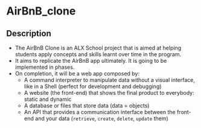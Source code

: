 # AirBnB_clone

## Description

- The AirBnB Clone is an ALX School project that is aimed at helping students apply concepts and skills learnt over time in the program.
- It aims to replicate the AirBnB app ultimately. It is going to be implemented in phases.
- On completion, it will be a web app composed by:
  - A command interpreter to manipulate data without a visual interface, like in a Shell (perfect for development and debugging)
  - A website (the front-end) that shows the final product to everybody: static and dynamic
  - A database or files that store data (data = objects)
  - An API that provides a communication interface between the front-end and your data (`retrieve`, `create`, `delete`, `update` them)
